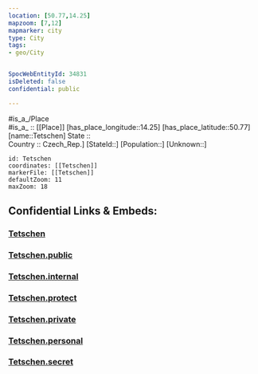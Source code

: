 ```yaml
---
location: [50.77,14.25] 
mapzoom: [7,12] 
mapmarker: city 
type: City
tags:
- geo/City


SpocWebEntityId: 34831
isDeleted: false
confidential: public

---
```

#is_a_/Place  
#is_a_ :: [[Place]] 
[has_place_longitude::14.25] 
[has_place_latitude::50.77] 
[name::Tetschen] 
State ::  
Country :: Czech_Rep.] 
[StateId::] 
[Population::] 
[Unknown::] 


```leaflet
id: Tetschen
coordinates: [[Tetschen]] 
markerFile: [[Tetschen]] 
defaultZoom: 11 
maxZoom: 18
```


## Confidential Links & Embeds: 

### [Tetschen](/_Standards/Earth/Continent/Europe/Europe~Central/Czech_Republic/regions~Czech_Republic/Ústecký/City/Tetschen.md) 

### [Tetschen.public](/_public/Earth/Continent/Europe/Europe~Central/Czech_Republic/regions~Czech_Republic/Ústecký/City/Tetschen.public.md) 

### [Tetschen.internal](/_internal/Earth/Continent/Europe/Europe~Central/Czech_Republic/regions~Czech_Republic/Ústecký/City/Tetschen.internal.md) 

### [Tetschen.protect](/_protect/Earth/Continent/Europe/Europe~Central/Czech_Republic/regions~Czech_Republic/Ústecký/City/Tetschen.protect.md) 

### [Tetschen.private](/_private/Earth/Continent/Europe/Europe~Central/Czech_Republic/regions~Czech_Republic/Ústecký/City/Tetschen.private.md) 

### [Tetschen.personal](/_personal/Earth/Continent/Europe/Europe~Central/Czech_Republic/regions~Czech_Republic/Ústecký/City/Tetschen.personal.md) 

### [Tetschen.secret](/_secret/Earth/Continent/Europe/Europe~Central/Czech_Republic/regions~Czech_Republic/Ústecký/City/Tetschen.secret.md)

